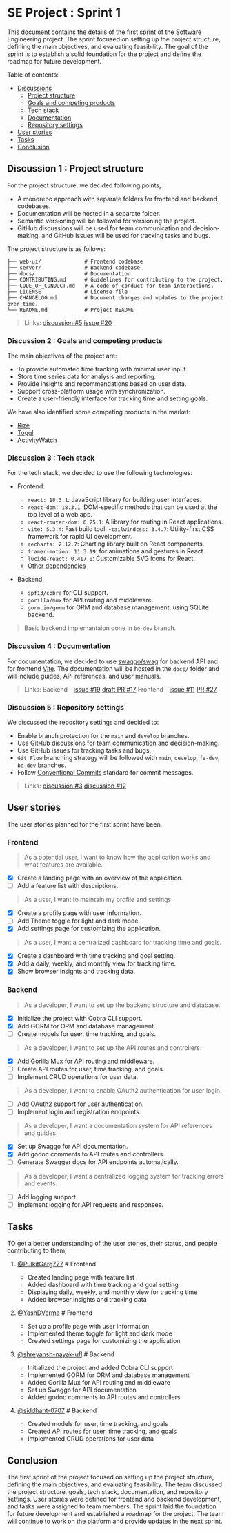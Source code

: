 # SE Project : Sprint 1

This document contains the details of the first sprint of the Software Engineering project. The sprint focused on setting up the project structure, defining the main objectives, and evaluating feasibility. The goal of the sprint is to establish a solid foundation for the project and define the roadmap for future development.

Table of contents:

- [Discussions](#discussion-1--project-structure)
  - [Project structure](#discussion-1--project-structure)
  - [Goals and competing products](#discussion-2--goals-and-competing-products)
  - [Tech stack](#discussion-3--tech-stack)
  - [Documentation](#discussion-4--documentation)
  - [Repository settings](#discussion-5--repository-settings)
- [User stories](#user-stories)
- [Tasks](#tasks)
- [Conclusion](#conclusion)

## Discussion 1 : Project structure

For the project structure, we decided following points,

- A monorepo approach with separate folders for frontend and backend codebases.
- Documentation will be hosted in a separate folder.
- Semantic versioning will be followed for versioning the project.
- GitHub discussions will be used for team communication and decision-making, and GitHub issues will be used for tracking tasks and bugs.

The project structure is as follows:

```project-name/
├── web-ui/              # Frontend codebase
├── server/              # Backend codebase
├── docs/                # Documentation
├── CONTRIBUTING.md      # Guidelines for contributing to the project.
├── CODE_OF_CONDUCT.md   # A code of conduct for team interactions.
├── LICENSE              # License file
├── CHANGELOG.md         # Document changes and updates to the project over time.
└── README.md            # Project README
```

> Links: [discussion #5](https://github.com/timelygator/TimelyGator/discussions/5) [issue #20](https://github.com/timelygator/TimelyGator/issues/20)

### Discussion 2 : Goals and competing products

The main objectives of the project are:

- To provide automated time tracking with minimal user input.
- Store time series data for analysis and reporting.
- Provide insights and recommendations based on user data.
- Support cross-platform usage with synchronization.
- Create a user-friendly interface for tracking time and setting goals.

We have also identified some competing products in the market:

- [Rize](https://www.rize.io/)
- [Toggl](https://toggl.com/)
- [ActivityWatch](https://activitywatch.net/)

### Discussion 3 : Tech stack

For the tech stack, we decided to use the following technologies:

- Frontend:
  - `react: 18.3.1`: JavaScript library for building user interfaces.
  - `react-dom: 18.3.1`: DOM-specific methods that can be used at the top level of a web app.
  - `react-router-dom: 6.25.1`: A library for routing in React applications.
  - `vite: 5.3.4`: Fast build tool.
  -`tailwindcss: 3.4.7`: Utility-first CSS framework for rapid UI development.
  - `recharts: 2.12.7`: Charting library built on React components.
  - `framer-motion: 11.3.19`: for animations and gestures in React.
  - `lucide-react: 0.417.0`: Customizable SVG icons for React.
  - [Other dependencies](https://github.com/timelygator/TimelyGator/discussions/2#discussioncomment-12105543) 

- Backend:
  - `spf13/cobra` for CLI support.
  - `gorilla/mux` for API routing and middleware.
  - `gorm.io/gorm` for ORM and database management, using SQLite backend.

> Basic backend implemantaion done in `be-dev` branch.

### Discussion 4 : Documentation

For documentation, we decided to use [swaggo/swag](https://github.com/swaggo/swag) for backend API and for frontend [Vite](https://vite.dev/guide). The documentation will be hosted in the `docs/` folder and will include guides, API references, and user manuals.

> Links:
  Backend - [issue #19](https://github.com/timelygator/TimelyGator/issues/19) [draft PR #17](https://github.com/timelygator/TimelyGator/pull/17)
  Frontend - [issue #11](https://github.com/timelygator/TimelyGator/issues/11) [PR #27](https://github.com/timelygator/TimelyGator/pull/27)

### Discussion 5 : Repository settings

We discussed the repository settings and decided to:

- Enable branch protection for the `main` and `develop` branches.
- Use GitHub discussions for team communication and decision-making.
- Use GitHub issues for tracking tasks and bugs.
- `Git Flow` branching strategy will be followed with `main`, `develop`, `fe-dev`, `be-dev` branches.
- Follow [Conventional Commits](https://www.conventionalcommits.org/en/v1.0.0/) standard for commit messages.

> Links: [discussion #3](https://github.com/timelygator/TimelyGator/discussions/3) [discussion #12](https://github.com/timelygator/TimelyGator/discussions/12)

## User stories

The user stories planned for the first sprint have been,

### Frontend

> As a potential user, I want to know how the application works and what features are available.

- [x] Create a landing page with an overview of the application.
- [ ] Add a feature list with descriptions.

> As a user, I want to maintain my profile and settings.

- [x] Create a profile page with user information.
- [ ] Add Theme toggle for light and dark mode.
- [x] Add settings page for customizing the application.

> As a user, I want a centralized dashboard for tracking time and goals.

- [x] Create a dashboard with time tracking and goal setting.
- [x] Add a daily, weekly, and monthly view for tracking time.
- [x] Show browser insights and tracking data.

### Backend

> As a developer, I want to set up the backend structure and database.

- [x] Initialize the project with Cobra CLI support.
- [x] Add GORM for ORM and database management.
- [ ] Create models for user, time tracking, and goals.

> As a developer, I want to set up the API routes and controllers.

- [x] Add Gorilla Mux for API routing and middleware.
- [ ] Create API routes for user, time tracking, and goals.
- [ ] Implement CRUD operations for user data.

> As a developer, I want to enable OAuth2 authentication for user login.

- [ ] Add OAuth2 support for user authentication.
- [ ] Implement login and registration endpoints.

> As a developer, I want a documentation system for API references and guides.

- [x] Set up Swaggo for API documentation.
- [x] Add godoc comments to API routes and controllers.
- [ ] Generate Swagger docs for API endpoints automatically.

> As a developer, I want a centralized logging system for tracking errors and events.

- [ ] Add logging support.
- [ ] Implement logging for API requests and responses.

## Tasks

TO get a better understanding of the user stories, their status, and people contributing to them,

1. [@PulkitGarg777](https://github.com/PulkitGarg777) # Frontend
    - Created landing page with feature list
    - Added dashboard with time tracking and goal setting
    - Displaying daily, weekly, and monthly view for tracking time
    - Added browser insights and tracking data

2. [@YashDVerma](https://github.com/YashDVerma) # Frontend
    - Set up a profile page with user information
    - Implemented theme toggle for light and dark mode
    - Created settings page for customizing the application

3. [@shreyansh-nayak-ufl](https://github.com/shreyansh-nayak-ufl) # Backend
    - Initialized the project and added Cobra CLI support
    - Implemented GORM for ORM and database management
    - Added Gorilla Mux for API routing and middleware
    - Set up Swaggo for API documentation
    - Added godoc comments to API routes and controllers

4. [@siddhant-0707](https://github.com/siddhant-0707) # Backend
    - Created models for user, time tracking, and goals
    - Created API routes for user, time tracking, and goals
    - Implemented CRUD operations for user data

## Conclusion

The first sprint of the project focused on setting up the project structure, defining the main objectives, and evaluating feasibility. The team discussed the project structure, goals, tech stack, documentation, and repository settings. User stories were defined for frontend and backend development, and tasks were assigned to team members. The sprint laid the foundation for future development and established a roadmap for the project. The team will continue to work on the platform and provide updates in the next sprint.

